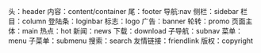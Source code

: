 头：header
内容：content/container
尾：footer
导航:nav
侧栏：sidebar
栏目：column
登陆条：loginbar
标志：logo
广告：banner
轮转：promo
页面主体：main
热点：hot
新闻：news
下载：download
子导航：subnav
菜单：menu
子菜单：submenu
搜索：search
友情链接：friendlink
版权：copyright